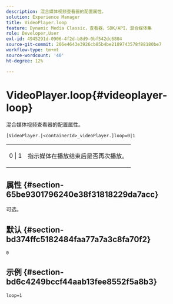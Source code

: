 ```yaml
---
description: 混合媒体视频查看器的配置属性。
solution: Experience Manager
title: VideoPlayer.loop
feature: Dynamic Media Classic，查看器，SDK/API，混合媒体集
role: Developer,User
exl-id: 4945291d-0906-4f2d-b8d9-0bf542dc6804
source-git-commit: 206e4643e3926cb85b4be2189743578f88180be7
workflow-type: tm+mt
source-wordcount: '40'
ht-degree: 12%

---
```


# VideoPlayer.loop{#videoplayer-loop}

混合媒体视频查看器的配置属性。

`[VideoPlayer.|<containerId>_videoPlayer.]loop=0|1`

<table id="table_2A4F898BBF88417DB0834B7F78637F5D"> 
 <tbody> 
  <tr> 
   <td colname="col1"> <p> <span class="codeph"> 0 | 1</span> </p> </td> 
   <td colname="col2"> <p>指示媒体在播放结束后是否再次播放。 </p> </td> 
  </tr> 
 </tbody> 
</table>

## 属性 {#section-65be9301796240e38f31818229da7acc}

可选。

## 默认 {#section-bd374ffc5182484faa77a7a3c8fa70f2}

`0`

## 示例 {#section-bd6c4249bccf44aab13fee8552f5a8b3}

`loop=1`
